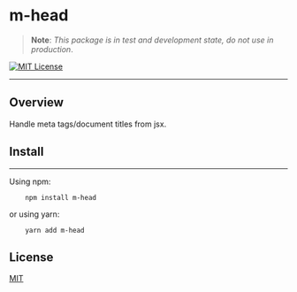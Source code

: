 # m-head
> **Note**: *This package is in test and development state, do not use in production*.

[![MIT License][license-image]][LICENSE]

_____
## Overview
Handle meta tags/document titles from jsx.

## Install
_____
Using npm:

```
    npm install m-head
```
or using yarn:

```
    yarn add m-head
```

License
-------

[MIT](/LICENSE)

[license-image]: https://img.shields.io/npm/l/format-message.svg
[LICENSE]: https://github.com/format-message/format-message/blob/master/LICENSE-MIT
